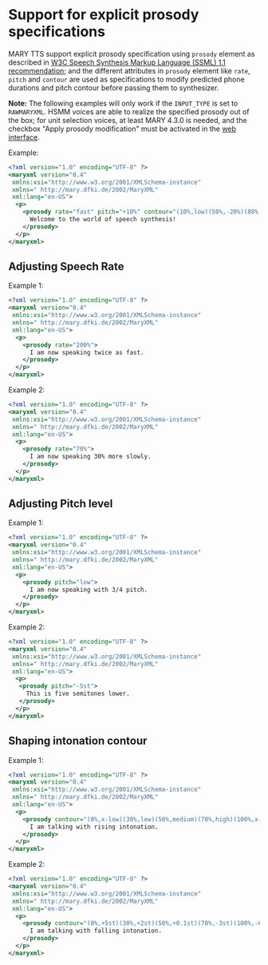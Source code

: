 # Support for explicit prosody specifications

MARY TTS support explicit prosody specification using `prosody` element as described in [W3C Speech Synthesis Markup Language (SSML) 1.1 recommendation](http://www.w3.org/TR/speech-synthesis11/#edef_prosody); and the different attributes in `prosody` element like `rate`, `pitch` and `contour` are used as specifications to modify predicted phone durations and pitch contour before passing them to synthesizer.

**Note:** The following examples will only work if the `INPUT_TYPE` is set to `RAWMARYXML`. HSMM voices are able to realize the specified prosody out of the box; for unit selection voices, at least MARY 4.3.0 is needed, and the checkbox "Apply prosody modification" must be activated in the [web interface](http://mary.dfki.de:59125).

Example:

```xml
<?xml version="1.0" encoding="UTF-8" ?>
<maryxml version="0.4"
 xmlns:xsi="http://www.w3.org/2001/XMLSchema-instance"
 xmlns=" http://mary.dfki.de/2002/MaryXML"
 xml:lang="en-US">
  <p>
    <prosody rate="fast" pitch="+10%" contour="(10%,low)(50%,-20%)(80%,+10%)(100%,+5st)">
      Welcome to the world of speech synthesis!
    </prosody>
  </p>
</maryxml>
```

## Adjusting Speech Rate

Example 1:

```xml
<?xml version="1.0" encoding="UTF-8" ?>
<maryxml version="0.4"
 xmlns:xsi="http://www.w3.org/2001/XMLSchema-instance"
 xmlns=" http://mary.dfki.de/2002/MaryXML"
 xml:lang="en-US">
  <p>
    <prosody rate="200%">
      I am now speaking twice as fast.
    </prosody>
  </p>
</maryxml>
```

Example 2:

```xml
<?xml version="1.0" encoding="UTF-8" ?>
<maryxml version="0.4"
 xmlns:xsi="http://www.w3.org/2001/XMLSchema-instance"
 xmlns=" http://mary.dfki.de/2002/MaryXML"
 xml:lang="en-US">
  <p>
    <prosody rate="70%">
      I am now speaking 30% more slowly.
    </prosody>
  </p>
</maryxml>
```

## Adjusting Pitch level

Example 1:

```xml
<?xml version="1.0" encoding="UTF-8" ?>
<maryxml version="0.4"
 xmlns:xsi="http://www.w3.org/2001/XMLSchema-instance"
 xmlns=" http://mary.dfki.de/2002/MaryXML"
 xml:lang="en-US">
  <p>
    <prosody pitch="low">
      I am now speaking with 3/4 pitch.
    </prosody>
  </p>
</maryxml>
```

Example 2:

```xml
<?xml version="1.0" encoding="UTF-8" ?>
<maryxml version="0.4"
 xmlns:xsi="http://www.w3.org/2001/XMLSchema-instance"
 xmlns=" http://mary.dfki.de/2002/MaryXML"
 xml:lang="en-US">
  <p>
   <prosody pitch="-5st">
     This is five semitones lower.
   </prosody>
  </p>
</maryxml>
```

## Shaping intonation contour

Example 1:

```xml
<?xml version="1.0" encoding="UTF-8" ?>
<maryxml version="0.4"
 xmlns:xsi="http://www.w3.org/2001/XMLSchema-instance"
 xmlns=" http://mary.dfki.de/2002/MaryXML"
 xml:lang="en-US">
  <p>
    <prosody contour="(0%,x-low)(30%,low)(50%,medium)(70%,high)(100%,x-high)">
      I am talking with rising intonation.
    </prosody>
  </p>
</maryxml>
```

Example 2:

```xml
<?xml version="1.0" encoding="UTF-8" ?>
<maryxml version="0.4"
 xmlns:xsi="http://www.w3.org/2001/XMLSchema-instance"
 xmlns=" http://mary.dfki.de/2002/MaryXML"
 xml:lang="en-US">
  <p>
    <prosody contour="(0%,+5st)(30%,+2st)(50%,+0.1st)(70%,-3st)(100%,-6st)">
      I am talking with falling intonation.
    </prosody>
  </p>
</maryxml>
```
